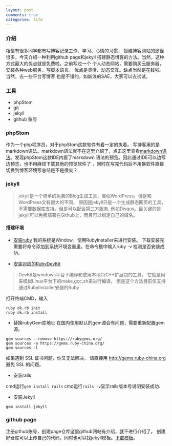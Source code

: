 ```yaml
---
layout: post
comments: true
categories: life
---
```


### 介绍 
 相信有很多同学都有写博客记录工作、学习、心情的习惯，
搭建博客网站的途径很多，今天介绍一种利用github page和jekyll
搭建静态博客的方法。当然，这种方式最大的优点就是免费啦。之前写过一个
个人动态网站，需要购买云服务器，安装各种web服务，写脚本语言。
优点是灵活、动态交互。缺点当然是花钱啦。当然，去一些平台写博客
也是不错的，如新浪的SAE，大家可以去试试。

### 工具

* phpStom
* git
* jekyll
* github 账号

### phpStom
 作为一个php程序员，对于phpStom这款软件有着一定的执着。
写博客用的是markdown语法。markdown语法就不在这里介绍了，点击这里查看[markdown语法](http://www.jianshu.com/p/1e402922ee32/)。发现phpStom这款IDE内置了markdown
语法的预览。因此通过IDE可以边写边预览，也不用麻烦下载其他的预览软件了
，同时在写完代码后不用换软件直接切换到博客环境写总结是不是很爽？


### jekyll
> jekyll是一个简单的免费的Blog生成工具，类似WordPress。但是和WordPress又有很大的不同，
原因是jekyll只是一个生成静态网页的工具，不需要数据库支持。但是可以配合第三方服务,
例如Disqus。最关键的是jekyll可以免费部署在Github上，而且可以绑定自己的域名。


#### 搭建环境
* [安装ruby](http://rubyinstaller.org/downloads/)
我的系统是Window，使用RubyInstaller来进行安装。
下载安装完需要将命令添加到系统环境变量里。在命令框中输入ruby -v 检测是否安装成功。
　

* [安装对应的RubyDevKit](http://rubyinstaller.org/downloads/)
>  DevKit是windows平台下编译和使用本地C/C++扩展包的工具。
它就是用来模拟Linux平台下的make,gcc,sh来进行编译。
但是这个方法目前仅支持通过RubyInstaller安装的Ruby

打开终端CMD，输入

    ruby dk.rb init
    ruby dk.rb install

* 替换rubyGem库地址
在国内使用默认的gem源会有问题，需要重新配置gem源。
```
gem sources --remove https://rubygems.org/
gem sources -a https://gems.ruby-china.org/
gem sources -l
```
如果遇到 SSL 证书问题，你又无法解决，
请直接用 http://gems.ruby-china.org 避免 SSL 的问题。

   
* 安装rails

cmd运行`gem install rails`
cmd运行`rails -v`显示rails版本号说明安装成功.

* 安装Jekyll

```
gem install jekyll
```


### github page
注册github账号，创建page仓库这里github网站有介绍，就不进行介绍了。
创建好仓库可以上传自己的代码，同时也可以找jekyll模板。[下载模板](http://jekyllthemes.org/)。
    

    


